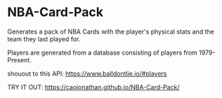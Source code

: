 # NBA-Card-Pack
Generates a pack of NBA Cards with the player's physical stats and the team they last played for.

Players are generated from a database consisting of players from 1979-Present.

shouout to this API: https://www.balldontlie.io/#players

TRY IT OUT: https://caojonathan.github.io/NBA-Card-Pack/

